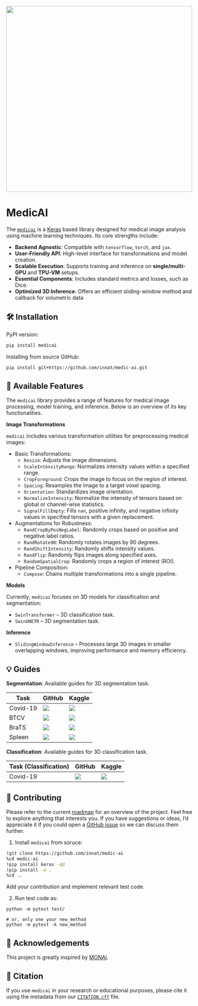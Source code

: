 
<img src="https://i.imgur.com/GvFKwDG.jpeg" width="500"/>

# MedicAI

The [`medicai`](https://github.com/innat/medic-ai) is a [Keras](https://keras.io/keras_3/) based library designed for medical image analysis using machine learning techniques. Its core strengths include:

- **Backend Agnostic**: Compatible with `tensorflow`, `torch`, and `jax`.
- **User-Friendly API**: High-level interface for transformations and model creation.
- **Scalable Execution**: Supports training and inference on **single/multi-GPU** and **TPU-VM** setups.
- **Essential Components**: Includes standard metrics and losses, such as Dice.
- **Optimized 3D Inference**: Offers an efficient sliding-window method and callback for volumetric data


## 🛠 Installation

PyPI version:

```bash
pip install medicai
```

Installing from source GitHub:

```bash
pip install git+https://github.com/innat/medic-ai.git
```

## 🍁 Available Features

The `medicai` library provides a range of features for medical image processing, model training, and inference. Below is an overview of its key functionalities.

**Image Transformations**

`medicai` includes various transformation utilities for preprocessing medical images:

- Basic Transformations:
    - `Resize`: Adjusts the image dimensions.
    - `ScaleIntensityRange`: Normalizes intensity values within a specified range.
    - `CropForeground`: Crops the image to focus on the region of interest.
    - `Spacing`: Resamples the image to a target voxel spacing.
    - `Orientation`: Standardizes image orientation.
    - `NormalizeIntensity`: Normalize the intensity of tensors based on global or channel-wise statistics.
    - `SignalFillEmpty`: Fills `nan`, positive infinity, and negative infinity values in specified tensors with a
    given replacement.
- Augmentations for Robustness:
    - `RandCropByPosNegLabel`: Randomly crops based on positive and negative label ratios.
    - `RandRotate90`: Randomly rotates images by 90 degrees.
    - `RandShiftIntensity`: Randomly shifts intensity values.
    - `RandFlip`: Randomly flips images along specified axes.
    - `RandomSpatialCrop`: Randomly crops a region of interest (ROI).
- Pipeline Composition:
     - `Compose`: Chains multiple transformations into a single pipeline.

**Models**

Currently, `medicai` focuses on 3D models for classification and segmentation:

- `SwinTransformer` – 3D classification task.
- `SwinUNETR` – 3D segmentation task.

**Inference**

- `SlidingWindowInference` – Processes large 3D images in smaller overlapping windows, improving performance and memory efficiency.

## 💡 Guides

**Segmentation**: Available guides for 3D segmentation task.

| Task | GitHub | Kaggle |
|----------|----------|----------|
| Covid-19  | <a target="_blank" href="https://github.com/innat/medic-ai/blob/main/notebooks/covid19.ct.segment.ipynb"><img src="https://img.shields.io/badge/GitHub-View%20source-lightgrey" /></a>     | <a target="_blank" href="https://www.kaggle.com/code/ipythonx/medicai-covid-19-3d-image-segmentation/notebook"><img src="https://kaggle.com/static/images/open-in-kaggle.svg" /></a>     |
| BTCV  | <a target="_blank" href="https://github.com/innat/medic-ai/blob/main/notebooks/btcv.segment.ipynb"><img src="https://img.shields.io/badge/GitHub-View%20source-lightgrey" /></a>    | <a target="_blank" href="https://www.kaggle.com/code/ipythonx/medicai-3d-btcv-segmentation-in-keras/"><img src="https://kaggle.com/static/images/open-in-kaggle.svg" /></a>    | 
| BraTS  | <a target="_blank" href="https://github.com/innat/medic-ai/blob/main/notebooks/brats.multi-gpu.segment.ipynb"><img src="https://img.shields.io/badge/GitHub-View%20source-lightgrey" /></a>     | <a target="_blank" href="https://www.kaggle.com/code/ipythonx/3d-brats-segmentation-in-keras-multi-gpu/"><img src="https://kaggle.com/static/images/open-in-kaggle.svg" /></a>    |
| Spleen | <a target="_blank" href="https://github.com/innat/medic-ai/blob/main/notebooks/spleen.segment.ipynb"><img src="https://img.shields.io/badge/GitHub-View%20source-lightgrey" /></a>     | <a target="_blank" href="https://www.kaggle.com/code/ipythonx/medicai-spleen-3d-segmentation-in-keras"><img src="https://kaggle.com/static/images/open-in-kaggle.svg" /></a>     | 

**Classification**: Available guides for 3D classification task.

| Task (Classification) | GitHub | Kaggle |
|----------|----------|----------|
| Covid-19   | <a target="_blank" href="https://github.com/innat/medic-ai/blob/main/notebooks/covid19.ct.classification.ipynb"><img src="https://img.shields.io/badge/GitHub-View%20source-lightgrey" /></a>       | <a target="_blank" href="https://www.kaggle.com/code/ipythonx/medicai-3d-image-classification"><img src="https://kaggle.com/static/images/open-in-kaggle.svg" /></a>     |

## 🤝 Contributing

Please refer to the current [roadmap](https://github.com/innat/medic-ai/wiki/Roadmap) for an overview of the project. Feel free to explore anything that interests you. If you have suggestions or ideas, I’d appreciate it if you could open a [GitHub issue](https://github.com/innat/medic-ai/issues/new/choose) so we can discuss them further.

1. Install `medicai` from soruce:

```bash
!git clone https://github.com/innat/medic-ai
%cd medic-ai
!pip install keras -qU
!pip install -e .
%cd ..
```

Add your contribution and implement relevant test code.

2. Run test code as:

```
python -m pytest test/

# or, only one your new_method
python -m pytest -k new_method
```

## 🙏 Acknowledgements

This project is greatly inspired by [MONAI](https://monai.io/).

## 📝 Citation

If you use `medicai` in your research or educational purposes, please cite it using the metadata from our [`CITATION.cff`](https://github.com/innat/medic-ai/blob/main/CITATION.cff) file.
